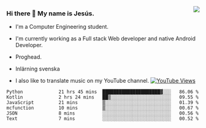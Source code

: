 <img align='right' src="https://github-readme-stats-eight-rose-90.vercel.app
/api?username=JesusJimenezG&show_icons=true&theme=radical">

### Hi there 👋 My name is Jesús.
- I'm a Computer Engineering student.
- I'm currently working as a Full stack Web developer and native Android Developer.

- Proghead.
- Inlärning svenska
- I also like to translate music on my YouTube channel. [![YouTube Views](https://img.shields.io/youtube/channel/views/UCWnlcC4_sV9Imcy9ysQpxHA?style=social)](https://www.youtube.com/channel/UCWnlcC4_sV9Imcy9ysQpxHA)

<!--START_SECTION:waka-->

```text
Python             21 hrs 45 mins  █████████████████████▓░░░   86.06 %
Kotlin             2 hrs 24 mins   ██▒░░░░░░░░░░░░░░░░░░░░░░   09.55 %
JavaScript         21 mins         ▒░░░░░░░░░░░░░░░░░░░░░░░░   01.39 %
mcfunction         10 mins         ▒░░░░░░░░░░░░░░░░░░░░░░░░   00.67 %
JSON               8 mins          ░░░░░░░░░░░░░░░░░░░░░░░░░   00.56 %
Text               7 mins          ░░░░░░░░░░░░░░░░░░░░░░░░░   00.52 %
```

<!--END_SECTION:waka-->

<!--
**JesusJimenezG/JesusJimenezG** is a ✨ _special_ ✨ repository because its `README.md` (this file) appears on your GitHub profile.

Here are some ideas to get you started:

- 🔭 I’m currently working on ...
- 🌱 I’m currently learning ...
- 👯 I’m looking to collaborate on ...
- 🤔 I’m looking for help with ...
- 💬 Ask me about ...
- 📫 How to reach me: ...
- 😄 Pronouns: ...
- ⚡ Fun fact: ...
-->
